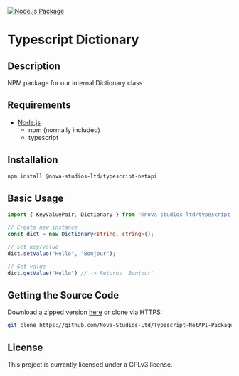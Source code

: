 [![Node.js Package](https://github.com/Nova-Studios-Ltd/Typescript-Dictionary-Package/actions/workflows/npm-publish.yml/badge.svg)](https://github.com/Nova-Studios-Ltd/Typescript-NetAPI-Package/actions/workflows/npm-publish.yml)
# Typescript Dictionary

## Description

NPM package for our internal Dictionary class

## Requirements

- [Node.js](https://nodejs.org/en/download/)
  - npm (normally included)
  - typescript


## Installation
```sh
npm install @nova-studios-ltd/typescript-netapi
```

## Basic Usage
```typescript
import { KeyValuePair, Dictionary } from "@nova-studios-ltd/typescript-netapi";

// Create new instance
const dict = new Dictionary<string, string>();

// Set key/value
dict.setValue("Hello", "Bonjour");

// Get value
dict.getValue("Hello") // -> Returns 'Bonjour'

```

## Getting the Source Code

Download a zipped version [here](https://github.com/Nova-Studios-Ltd/Typescript-NetAPI-Package/archive/refs/heads/master.zip)
or clone via HTTPS:

```sh
git clone https://github.com/Nova-Studios-Ltd/Typescript-NetAPI-Package.git
```

## License

This project is currently licensed under a GPLv3 license.